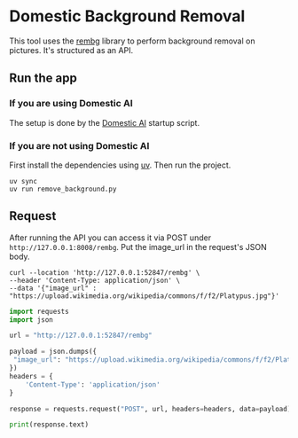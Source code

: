 # Domestic Background Removal

This tool uses the [rembg](https://github.com/danielgatis/rembg) library to perform background removal on pictures. It's structured as an API.

## Run the app

### If you are using Domestic AI

The setup is done by the [Domestic AI](https://github.com/oio/domestic-ai) startup script.

### If you are not using Domestic AI

First install the dependencies using [uv](https://github.com/astral-sh/uv?tab=readme-ov-file#installation). Then run the project.

```
uv sync
uv run remove_background.py
```

## Request

After running the API you can access it via POST under `http://127.0.0.1:8008/rembg`. Put the image_url in the request's JSON body.

```curl
curl --location 'http://127.0.0.1:52847/rembg' \
--header 'Content-Type: application/json' \
--data '{"image_url" : "https://upload.wikimedia.org/wikipedia/commons/f/f2/Platypus.jpg"}'
```

```python
import requests
import json

url = "http://127.0.0.1:52847/rembg"

payload = json.dumps({
 "image_url": "https://upload.wikimedia.org/wikipedia/commons/f/f2/Platypus.jpg"
})
headers = {
	'Content-Type': 'application/json'
}

response = requests.request("POST", url, headers=headers, data=payload)

print(response.text)

```
